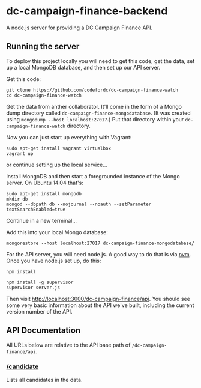 # dc-campaign-finance-backend

A node.js server for providing a DC Campaign Finance API.

## Running the server

To deploy this project locally you will need to get this code, get the data, set up a local MongoDB database, and then set up our API server.

Get this code:

	git clone https://github.com/codefordc/dc-campaign-finance-watch
	cd dc-campaign-finance-watch

Get the data from anther collaborator. It'll come in the form of a Mongo dump directory called `dc-campaign-finance-mongodatabase`. (It was created using `mongodump --host localhost:27017`.) Put that directory within your `dc-campaign-finance-watch` directory.

Now you can just start up everything with Vagrant:

	sudo apt-get install vagrant virtualbox
	vagrant up

or continue setting up the local service...

Install MongoDB and then start a foregrounded instance of the Mongo server. On Ubuntu 14.04 that's:

	sudo apt-get install mongodb
	mkdir db
	mongod --dbpath db --nojournal --noauth --setParameter textSearchEnabled=true

Continue in a new terminal...

Add this into your local Mongo database:

	mongorestore --host localhost:27017 dc-campaign-finance-mongodatabase/

For the API server, you will need node.js. A good way to do that is via [nvm](https://github.com/creationix/nvm). Once you have node.js set up, do this:

	npm install

	npm install -g supervisor
	supervisor server.js

Then visit [http://localhost:3000/dc-campaign-finance/api](http://localhost:3000/dc-campaign-finance/api). You should see some very basic information about the API we've built, including the current version number of the API.

## API Documentation

All URLs below are relative to the API base path of `/dc-campaign-finance/api`.

### [/candidate](http://localhost:3000/dc-campaign-finance/api/candidate)

Lists all candidates in the data.

